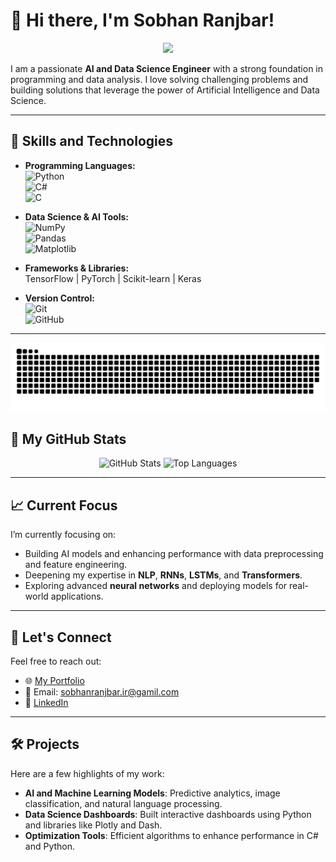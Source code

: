 # 👋 Hi there, I'm Sobhan Ranjbar!

 <p align="center">
                <img src="https://readme-typing-svg.herokuapp.com/?font=Righteous&size=28&center=true&vCenter=true&width=780&height=70&duration=4000&lines=Computer+Engineering+Student+at+IUST+👨‍💻;Enjoy+Learning!+⚡;" />
 </p>


I am a passionate **AI and Data Science Engineer** with a strong foundation in programming and data analysis. I love solving challenging problems and building solutions that leverage the power of Artificial Intelligence and Data Science.  

---

## 🚀 Skills and Technologies
- **Programming Languages:**  
  ![Python](https://img.shields.io/badge/Python-3670A0?style=for-the-badge&logo=python&logoColor=ffdd54)  
  ![C#](https://img.shields.io/badge/C%23-239120?style=for-the-badge&logo=csharp&logoColor=white)  
  ![C](https://img.shields.io/badge/C-00599C?style=for-the-badge&logo=c&logoColor=white)  

- **Data Science & AI Tools:**  
  ![NumPy](https://img.shields.io/badge/NumPy-013243?style=for-the-badge&logo=numpy&logoColor=white)  
  ![Pandas](https://img.shields.io/badge/Pandas-150458?style=for-the-badge&logo=pandas&logoColor=white)  
  ![Matplotlib](https://img.shields.io/badge/Matplotlib-007ACC?style=for-the-badge&logo=python&logoColor=white)

- **Frameworks & Libraries:**  
  TensorFlow | PyTorch | Scikit-learn | Keras

- **Version Control:**  
  ![Git](https://img.shields.io/badge/Git-F05032?style=for-the-badge&logo=git&logoColor=white)  
  ![GitHub](https://img.shields.io/badge/GitHub-181717?style=for-the-badge&logo=github&logoColor=white)

---

<div align="center">
  <picture>
    <source media="(prefers-color-scheme: dark)" srcset="https://raw.githubusercontent.com/platane/platane/output/github-contribution-grid-snake-dark.svg">
    <source media="(prefers-color-scheme: light)" srcset="https://raw.githubusercontent.com/platane/platane/output/github-contribution-grid-snake.svg">
    <img alt="github contribution grid snake animation" src="https://raw.githubusercontent.com/platane/platane/output/github-contribution-grid-snake.svg">
  </picture>
</div>

## 🌟 My GitHub Stats
<p align="center">
  <img src="https://github-readme-stats.vercel.app/api?username=SobhanRanjbar&show_icons=true&theme=radical" alt="GitHub Stats" />
  <img src="https://github-readme-stats.vercel.app/api/top-langs/?username=SobhanRanjbar&layout=compact&theme=radical" alt="Top Languages" />
</p>

---

## 📈 Current Focus
I’m currently focusing on:
- Building AI models and enhancing performance with data preprocessing and feature engineering.
- Deepening my expertise in **NLP**, **RNNs**, **LSTMs**, and **Transformers**.
- Exploring advanced **neural networks** and deploying models for real-world applications.

---

## 💬 Let's Connect
Feel free to reach out:
- 🌐 [My Portfolio](https://sobhanranjbar.ir/)
- 📧 Email: sobhanranjbar.ir@gamil.com
- 💼 [LinkedIn](https://www.linkedin.com/in/sobhan-ranjbar-8270b718a) 

---

## 🛠️ Projects
Here are a few highlights of my work:
- **AI and Machine Learning Models**: Predictive analytics, image classification, and natural language processing.
- **Data Science Dashboards**: Built interactive dashboards using Python and libraries like Plotly and Dash.
- **Optimization Tools**: Efficient algorithms to enhance performance in C# and Python.

